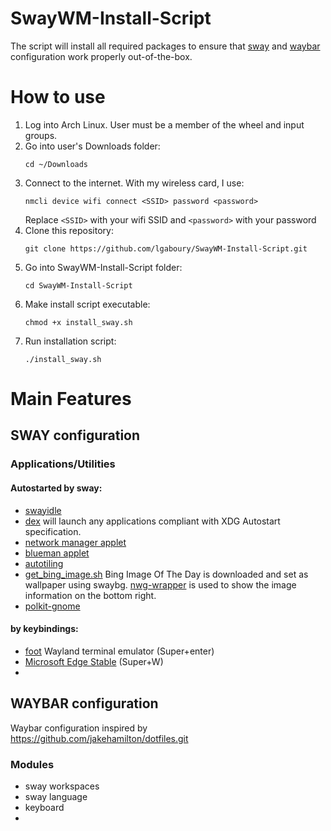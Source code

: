 # SwayWM-Install-Script
The script will install all required packages to ensure that [sway](https://swaywm.org/) and [waybar](https://github.com/Alexays/Waybar) configuration work properly out-of-the-box.  



# How to use  
1. Log into Arch Linux.  User must be a member of the wheel and input groups.  
2. Go into user's Downloads folder:
   ```
   cd ~/Downloads
   ```
2. Connect to the internet.  With my wireless card, I use:
   ```
   nmcli device wifi connect <SSID> password <password>
   ```
   Replace `<SSID>` with your wifi SSID and `<password>` with your password
3. Clone this repository:  
   ```
   git clone https://github.com/lgaboury/SwayWM-Install-Script.git
   ```
4. Go into SwayWM-Install-Script folder:  
   ```
   cd SwayWM-Install-Script
   ```
4. Make install script executable:
   ```
   chmod +x install_sway.sh
   ```
5. Run installation script:  
   ```
   ./install_sway.sh
   ```
# Main Features  
## SWAY configuration  
### Applications/Utilities  
#### Autostarted by sway:
* [swayidle](https://github.com/swaywm/swayidle)  
* [dex](https://github.com/jceb/dex) will launch any applications compliant with XDG Autostart specification.  
* [network manager applet](https://gitlab.gnome.org/GNOME/network-manager-applet)  
* [blueman applet](https://github.com/blueman-project/blueman)  
* [autotiling](https://github.com/nwg-piotr/autotiling)  
* [get_bing_image.sh](https://github.com/lgaboury/SwayWM-Install-Script/blob/master/.config/sway/scripts/get_bing_image.sh) Bing Image Of The Day is downloaded and set as wallpaper using swaybg.  [nwg-wrapper](https://github.com/nwg-piotr/nwg-wrapper) is used to show the image information on the bottom right.  
* [polkit-gnome](https://gitlab.gnome.org/Archive/policykit-gnome)  
#### by keybindings:
* [foot](https://codeberg.org/dnkl/foot) Wayland terminal emulator (Super+enter)  
* [Microsoft Edge Stable](https://www.microsoftedgeinsider.com/en-us/download) (Super+W)  
* 
## WAYBAR configuration  
Waybar configuration inspired by https://github.com/jakehamilton/dotfiles.git  
### Modules  
* sway workspaces
* sway language
* keyboard
* 
